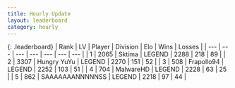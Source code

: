 ```yaml
---
title: Hourly Update
layout: leaderboard
category: hourly
---
```


{: .leaderboard}
| Rank | LV | Player | Division | Elo | Wins | Losses |
| --- | --- | --- | --- | --- | --- | --- |
| <span data-change="0">1</span> | 2065 | <span title="ID: 353063">Sktima</span> | LEGEND | <span data-change="0">2288</span> | <span data-change="0">218</span> | <span data-change="0">89</span> |
| <span data-change="0">2</span> | 3307 | <span title="ID: 164871">Hungry YuYu</span> | LEGEND | <span data-change="0">2270</span> | <span data-change="0">151</span> | <span data-change="0">52</span> |
| <span data-change="0">3</span> | 508 | <span title="ID: 712150">Frapollo94</span> | LEGEND | <span data-change="22">2252</span> | <span data-change="4">103</span> | <span data-change="0">51</span> |
| <span data-change="0">4</span> | 704 | <span title="ID: 261794">MalwareHD</span> | LEGEND | <span data-change="0">2228</span> | <span data-change="0">63</span> | <span data-change="0">25</span> |
| <span data-change="0">5</span> | 862 | <span title="ID: 174294">SAAAAAAANNNNNSS</span> | LEGEND | <span data-change="0">2218</span> | <span data-change="0">97</span> | <span data-change="0">44</span> |